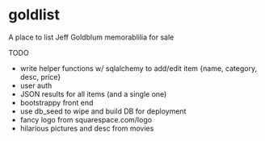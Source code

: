 # goldlist
A place to list Jeff Goldblum memorablilia for sale

TODO 

- write helper functions w/ sqlalchemy to add/edit item {name, category, desc, price}
- user auth
- JSON results for all items (and a single one)
- bootstrappy front end
- use db_seed to wipe and build DB for deployment
- fancy logo from squarespace.com/logo
- hilarious pictures and desc from movies